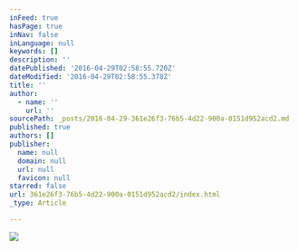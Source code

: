 ```yaml
---
inFeed: true
hasPage: true
inNav: false
inLanguage: null
keywords: []
description: ''
datePublished: '2016-04-29T02:58:55.720Z'
dateModified: '2016-04-29T02:58:55.378Z'
title: ''
author:
  - name: ''
    url: ''
sourcePath: _posts/2016-04-29-361e26f3-76b5-4d22-900a-0151d952acd2.md
published: true
authors: []
publisher:
  name: null
  domain: null
  url: null
  favicon: null
starred: false
url: 361e26f3-76b5-4d22-900a-0151d952acd2/index.html
_type: Article

---
```

![](https://the-grid-user-content.s3-us-west-2.amazonaws.com/863c1e58-8973-4495-958d-3c38c34c2580.jpg)